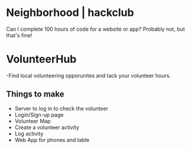 # Neighborhood | hackclub
Can I complete 100 hours of code for a website or app? Probably not, but that's fine!

# VolunteerHub
-Find local volunteering opporunites and tack your volunteer hours. 

## Things to make
- Server to log in to check the volunteer
- Login/Sign-up page
- Volunteer Map
- Create a volunteer activity
- Log activity
- Web App for phones and table